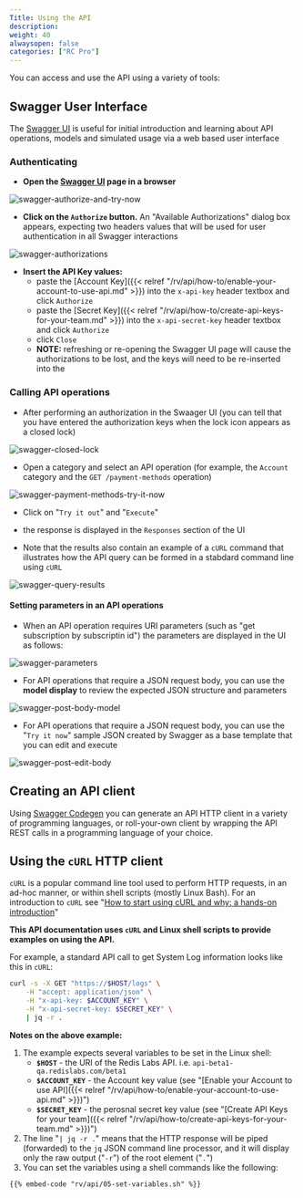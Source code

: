 ```yaml
---
Title: Using the API
description: 
weight: 40
alwaysopen: false
categories: ["RC Pro"]
---
```


You can access and use the API using a variety of tools:

## Swagger User Interface

The [Swagger UI](https://api-beta1-qa.redislabs.com/beta1/swagger-ui.html) is useful for initial introduction and learning about API operations, models and simulated usage via a web based user interface

### Authenticating

* **Open the [Swagger UI](https://api-beta1-qa.redislabs.com/beta1/swagger-ui.html) page in a browser**

![swagger-authorize-and-try-now](/images/rv/api/swagger-authorize-and-try-now.png)

* **Click on the `Authorize` button.** An "Available Authorizations"  dialog box appears, expecting two headers values that will be used for user authentication in all Swagger interactions

![swagger-authorizations](/images/rv/api/swagger-authorizations.png)

* **Insert the API Key values:** 
    * paste the [Account Key]({{< relref  "/rv/api/how-to/enable-your-account-to-use-api.md" >}}) into the `x-api-key` header textbox and click `Authorize`
    * paste the [Secret Key]({{< relref  "/rv/api/how-to/create-api-keys-for-your-team.md" >}}) into the `x-api-secret-key` header textbox and click `Authorize`
    * click `Close`
    * **NOTE:** refreshing or re-opening the Swagger UI page will cause the authorizations to be lost, and the keys will need to be re-inserted into the 

### Calling API operations

* After performing an authorization in the Swaager UI (you can tell that you have entered the authorization keys when the lock icon appears as a closed lock)

![swagger-closed-lock](/images/rv/api/swagger-closed-lock.png)

* Open a category and select an API operation (for example, the `Account` category and the `GET /payment-methods` operation)

![swagger-payment-methods-try-it-now](/images/rv/api/swagger-payment-methods-try-it-now.png)

* Click on "`Try it out`" and "`Execute`"

* the response is displayed in the `Responses` section of the UI
* Note that the results also contain an example of a `cURL` command that illustrates how the API query can be formed in a stabdard command line using `cURL`

![swagger-query-results](/images/rv/api/swagger-query-results.png)

#### Setting parameters in an API operations

* When an API operation requires URI parameters (such as "get subscription by subscriptin id") the parameters are displayed in the UI as follows:

![swagger-parameters](/images/rv/api/swagger-parameters.png)

* For API operations that require a JSON request body, you can use the **model display** to review the expected JSON structure and parameters 

![swagger-post-body-model](/images/rv/api/swagger-post-body-model.png)

* For API operations that require a JSON request body, you can use the "`Try it now`" sample JSON created by Swagger as a base template that you can edit and execute

![swagger-post-edit-body](/images/rv/api/swagger-post-edit-body.png)


## Creating an API client

Using [Swagger Codegen](https://swagger.io/tools/swagger-codegen/) you can generate an API HTTP client in a variety of programming languages, or roll-your-own client by wrapping the API REST calls in a programming language of your choice.


## Using the `cURL` HTTP client

`cURL` is a popular command line tool used to perform HTTP requests, in an ad-hoc manner, or within shell scripts (mostly Linux Bash). For an introduction to `cURL` see "[How to start using cURL and why: a hands-on introduction](https://medium.freecodecamp.org/how-to-start-using-cURL-and-why-a-hands-on-introduction-ea1c913caaaa)"


**This API documentation uses `cURL` and Linux shell scripts to provide examples on using the API.**

For example, a standard API call to get System Log information looks like this in `cURL`:

```bash
curl -s -X GET "https://$HOST/logs" \
    -H "accept: application/json" \
    -H "x-api-key: $ACCOUNT_KEY" \
    -H "x-api-secret-key: $SECRET_KEY" \
    | jq -r .
```

**Notes on the above example:**

1. The example expects several variables to be set in the Linux shell:
    * **`$HOST`** - the URI of the Redis Labs API. i.e. `api-beta1-qa.redislabs.com/beta1`
    * **`$ACCOUNT_KEY`** - the Account key value (see "[Enable your Account to use API]({{< relref  "/rv/api/how-to/enable-your-account-to-use-api.md" >}})")
    * **`$SECRET_KEY`** - the perosnal secret key value (see "[Create API Keys for your team]({{< relref  "/rv/api/how-to/create-api-keys-for-your-team.md" >}})")
1. The line "`| jq -r .`" means that the HTTP response will be piped (forwarded) to the `jq` JSON command line processor, and it will display only the raw output ("`-r`") of the root element ("`.`")
1. You can set the variables using a shell commands like the following:

```shell
{{% embed-code "rv/api/05-set-variables.sh" %}}
```






